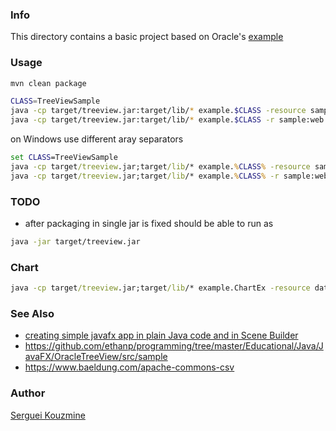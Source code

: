 ### Info
This directory contains a basic project based on Oracle's [example](http://docs.oracle.com/javafx/2/ui_controls/tree-view.htm)

### Usage
```sh
mvn clean package
```
```sh
CLASS=TreeViewSample
java -cp target/treeview.jar:target/lib/* example.$CLASS -resource sample:web:server1,sample:web:server2,sample:web:server3
java -cp target/treeview.jar:target/lib/* example.$CLASS -r sample:web:server1,sample:web:server2,sample:web:server3,sample:db:server1,sample:db:server2,sample:app:server1,sample:app:server2,sample:app:server3,sample:app:server4
```

on Windows use different aray separators

```cmd
set CLASS=TreeViewSample
java -cp target/treeview.jar;target/lib/* example.%CLASS% -resource sample:web:server1,sample:web:server2,sample:web:server3
java -cp target/treeview.jar;target/lib/* example.%CLASS% -r sample:web:server1,sample:web:server2,sample:web:server3,sample:db:server1,sample:db:server2,sample:app:server1,sample:app:server2,sample:app:server3,sample:app:server4
```

### TODO

* after packaging in single jar is fixed should be able to run as
```sh
java -jar target/treeview.jar
```

### Chart

```cmd
java -cp target/treeview.jar;target/lib/* example.ChartEx -resource data.csv
```
### See Also

 * [creating simple javafx app in plain Java code and in Scene Builder](https://sites.google.com/a/athaydes.com/renato-athaydes/posts/usingautomatontotestajavafx8app)
 * https://github.com/ethanp/programming/tree/master/Educational/Java/JavaFX/OracleTreeView/src/sample
 * https://www.baeldung.com/apache-commons-csv

### Author
[Serguei Kouzmine](kouzmine_serguei@yahoo.com)
